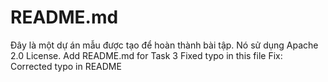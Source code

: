 # README.md
Đây là một dự án mẫu được tạo để hoàn thành bài tập. Nó sử dụng Apache 2.0 License.
Add README.md for Task 3
Fixed typo in this file
Fix: Corrected typo in README
